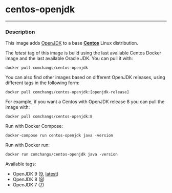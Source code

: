 # **centos-openjdk**
___

### Description

This image adds [OpenJDK](http://openjdk.java.net/) to a base [**Centos**](https://hub.docker.com/r/centos/centos/) Linux distribution.

The *latest* tag of this image is build using the last available Centos Docker image and the last available Oracle JDK.
You can pull it with:

    docker pull comchangs/centos-openjdk


You can also find other images based on different OpenJDK releases, using different tags in the following form:

    docker pull comchangs/centos-openjdk:[openjdk-release]


For example, if you want a Centos with OpenJDK release 8 you can pull the image with:

    docker pull comchangs/centos-openjdk:8


Run with Docker Compose:

    docker-compose run centos-openjdk java -version


Run with Docker run:

    docker run comchangs/centos-openjdk java -version


Available tags:


- OpenJDK 9 ([9](https://github.com/comchangs/docker-centos-openjdk/blob/9/Dockerfile), [latest](https://github.com/comchangs/docker-centos-openjdk/blob/latest/Dockerfile))
- OpenJDK 8 ([8](https://github.com/comchangs/docker-centos-openjdk/blob/8/Dockerfile))
- OpenJDK 7 ([7](https://github.com/comchangs/docker-centos-openjdk/blob/7/Dockerfile))
